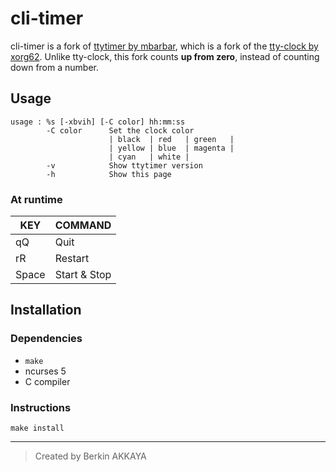 # cli-timer

cli-timer is a fork of [ttytimer by mbarbar][ttytimer], which is a
fork of the [tty-clock by xorg62][tty-clock]. Unlike tty-clock, this
fork counts **up from zero**, instead of counting down from a number.

[ttytimer]: https://github.com/mbarbar/ttytimer
[tty-clock]: https://github.com/xorg62/tty-clock

## Usage

```
usage : %s [-xbvih] [-C color] hh:mm:ss
        -C color      Set the clock color
                      | black  | red   | green   |
                      | yellow | blue  | magenta |
                      | cyan   | white |
        -v            Show ttytimer version
        -h            Show this page
```

### At runtime

| KEY   | COMMAND      |
| ----- | ------------ |
| qQ    | Quit         |
| rR    | Restart      |
| Space | Start & Stop |

## Installation

### Dependencies

-   `make`
-   ncurses 5
-   C compiler

### Instructions

```
make install
```

---

> Created by Berkin AKKAYA
